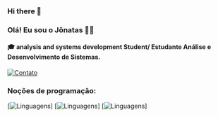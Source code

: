 ### Hi there 👋


### Olá! Eu sou o Jônatas 🧑🏻
#### 🎓 analysis and systems development Student/ Estudante Análise e Desenvolvimento de Sistemas.

[![Contato](https://img.shields.io/badge/LinkedIn-0077B5?style=for-the-badge&logo=linkedin&logoColor=white)](https://www.linkedin.com/in/jonatas-lino-903a0558/)


### Noções de programação:
[![Linguagens](https://img.shields.io/badge/HTML5-E34F26?style=for-the-badge&logo=html5&logoColor=white)] [![Linguagens](https://img.shields.io/badge/CSS-239120?&style=for-the-badge&logo=css3&logoColor=white)] [![Linguagens](https://img.shields.io/badge/JavaScript-F7DF1E?style=for-the-badge&logo=javascript&logoColor=black)] 

